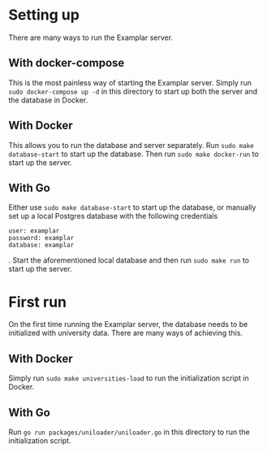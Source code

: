 # Setting up
There are many ways to run the Examplar server.

## With docker-compose
This is the most painless way of starting the Examplar server. Simply run `sudo docker-compose up -d` in this directory to start up both the server and the database in Docker.

## With Docker
This allows you to run the database and server separately. Run `sudo make database-start` to start up the database. Then run `sudo make docker-run` to start up the server. 

## With Go
Either use `sudo make database-start` to start up the database, or manually set up a local Postgres database with the following credentials
```
user: examplar
password: examplar
database: examplar
```
. Start the aforementioned local database and then run `sudo make run` to start up the server.

# First run
On the first time running the Examplar server, the database needs to be initialized with university data. There are many ways of achieving this.

## With Docker
Simply run `sudo make universities-load` to run the initialization script in Docker.

## With Go
Run `go run packages/uniloader/uniloader.go` in this directory to run the initialization script.
